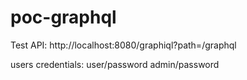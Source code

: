 # poc-graphql

Test API: http://localhost:8080/graphiql?path=/graphql

users credentials:
user/password
admin/password
